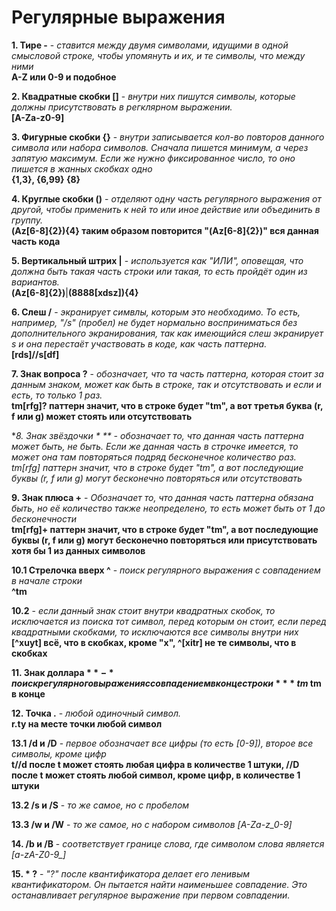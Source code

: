 # Регулярные выражения

**1. Тире -** - *ставится между двумя символами, идущими в одной смысловой строке, чтобы упомянуть и их, и те символы, что между ними*  
**A-Z или 0-9 и подобное**

**2. Квадратные скобки []** - *внутри них пишутся символы, которые должны присутствовать в регклярном выражении.*  
**[A-Za-z0-9]**

**3. Фигурные скобки {}** - *внутри записывается кол-во повторов данного символа или набора символов. Сначала пишется минимум, а через запятую максимум. Если же нужно фиксированное число, то оно пишется в жанных скобках одно*  
**{1,3}, {6,99} {8}**

**4. Круглые скобки ()** - *отделяют одну часть регулярного выражения от другой, чтобы применить к ней то или иное действие или объединить в группу.*  
**(Az[6-8]{2}){4} таким образом повторится "(Az[6-8]{2})" вся данная часть кода**

**5. Вертикальный штрих |** - *используется как "ИЛИ", оповещая, что должна быть такая часть строки или такая, то есть пройдёт один из вариантов.*  
**(Az[6-8]{2})**|**(8888[xdsz]){4}**

**6. Слеш /** - *экранирует симвлы, которым это необходимо. То есть, например, "/s" (пробел) не будет нормально восприниматься без дополнительного экранирования, так как имеющийся слеш экранирует s и она перестаёт участвовать в коде, как часть паттерна.*  
**[rds]//s[df]**

**7. Знак вопроса ?** - *обозначает, что та часть паттерна, которая стоит за данным знаком, может как быть в строке, так и отсутствовать и если и есть, то только 1 раз.*  
**tm[rfg]? паттерн значит, что в строке будет "tm", а вот третья буква (r, f или g) может стоять или отсутствовать**

**8. Знак звёздочки * ** - *обозначает то, что данная часть паттерна может быть, не быть. Если же данная часть в строчке имеется, то может она там повторяться подряд бесконечное количество раз.*  
**tm[rfg]* паттерн значит, что в строке будет "tm", а вот последующие буквы (r, f или g) могут бесконечно повторяться или отсутствовать**

**9. Знак плюса +** - *Обозначает то, что данная часть паттерна обязана быть, но её количество также неопределено, то есть может быть от 1 до бесконечности*  
**tm[rfg]+ паттерн значит, что в строке будет "tm", а вот последующие буквы (r, f или g) могут бесконечно повторяться или присутствовать хотя бы 1 из данных символов**

**10.1 Стрелочка вверх ^** - *поиск регулярного выражения с совпадением в начале строки*  
**^tm**  
  
**10.2** - *если данный знак стоит внутри квадратных скобок, то исключается из поиска тот символ, перед которым он стоит, если перед квадратными скобками, то исключаются все символы внутри них*  
**[^xuyt] всё, что в скобках, кроме "x", ^[xitr] не те символы, что в скобках**

**11. Знак доллара $** - *поиск регулярного выражения с совпадением в конце строки*  
**tm$ tm в конце**

**12. Точка .** - *любой одиночный символ.*  
**r.ty на месте точки любой символ**

**13.1 /d и /D** - *первое обозначает все цифры (то есть [0-9]), второе все символы, кроме цифр*  
**t//d после t может стоять любая цифра в количестве 1 штуки, //D после t может стоять любой символ, кроме цифр, в количестве 1 штуки**  
  
**13.2 /s и /S** - *то же самое, но с пробелом*  
  
**13.3 /w и /W** - *то же самое, но с набором символов [A-Za-z_0-9]*  

**14. /b и /B** - *соответствует границе слова, где символом слова является [a-zA-Z0-9_]*

**15. * ?** - *"?" после квантификатора делает его ленивым квантификатором. Он пытается найти наименьшее совпадение. Это останавливает регулярное выражение при первом совпадении.*
